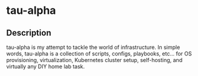 # tau-alpha

## Description
tau-alpha is my attempt to tackle the world of infrastructure. In simple words, tau-alpha is a collection of scripts, configs, playbooks, etc...
for OS provisioning, virtualization, Kubernetes cluster setup,  self-hosting, and virtually any DIY home lab task.
